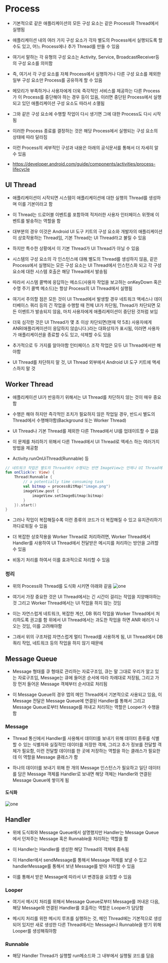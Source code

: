 # Process
- 기본적으로 같은 애플리케이션의 모든 구성 요소는 같은 Process와 Thread에서 실행됨

- 애플리케이션 내의 여러 가지 구성 요소가 각자 별도의 Process에서 실행되도록 할 수도 있고, 어느 Process에나 추가 Thread를 만들 수 있음

- 여기서 말하는 각 유형의 구성 요소는 Activity, Service, BroadcastReceiver등의 구성 요소를 의미함

- 즉, 여기서 각 구성 요소를 자체 Process에서 실행하거나 다른 구성 요소를 제외한 일부 구성 요소만 Process를 공유하게 할 수 있음

- 메모리가 부족하거나 사용자에게 더욱 즉각적인 서비스를 제공하는 다른 Process가 이 Process를 중단해야 하는 경우 등이 있음, 이러면 중단된 Process에서 실행되고 있던 애플리케이션 구성 요소도 따라서 소멸됨

- 그와 같은 구성 요소에 수행할 작업이 다시 생기면 그에 대한 Process도 다시 시작됨

- 이러한 Process 종료를 결정하는 것은 해당 Process에서 실행되는 구성 요소의 상태에 따라 달라짐

- 이런 Process의 세부적인 구성과 내용은 아래의 공식문서를 통해서 더 자세히 알 수 있음
- https://developer.android.com/guide/components/activities/process-lifecycle

## UI Thread
- 애플리케이션이 시작되면 시스템이 애플리케이션에 대한 실행의 Thread를 생성하며 이를 기본이라고 함

- 이 Thread는 드로어블 이벤트를 포함하여 적저러한 사용자 인터페이스 위젯에 이벤트를 발송하는 역할을 함

- 대부분의 경우 이것은 Android UI 도구 키트의 구성 요소와 개발자의 애플리케이션이 상호작용하는 Thread임, 기본 Thread는 UI Thread라고 불릴 수 있음

- 하지만 특수한 상황에서 이 기본 Thread가 UI Thread가 아닐 수 있음

- 시스템의 구성 요소의 각 인스턴스에 대해 별도의 Thread를 생성하지 않음, 같은 Process에서 실행되는 모든 구성 요소는 UI Thread에서 인스턴스화 되고 각 구성 요소에 대한 시스템 호출은 해당 Thread에서 발송됨

- 따라서 시스템 콜백에 응답하는 메소드(사용자 작업을 보고하는 onKeyDown 혹은 수명 주기 콜백 메소드)는 항상 Process의 UI Thread에서 실행됨

- 여기서 주의할 점은 모든 것이 UI Thread에서 발생할 경우 네트워크 액세스나 데이터베이스 쿼리 등의 긴 작업을 수행할 때 전체 UI가 차단됨, Thread가 차단되면 모든 이벤트가 발송되지 않음, 마치 사용자에게 애플리케이션이 중단된 것처럼 보임

- 더욱 심각한 것은 UI Thread가 몇 초 이상 차단되면(현재 약 5초) 사용자에게 ANR(애플리케이션이 응답하지 않습니다.)라는 대화상자가 표시됨, 이러면 사용자가 애플리케이션을 종료할 수도 있고, 삭제할 수도 있음

- 추가적으로 두 가지를 알아야함 인터페이스 조작 작업은 모두 UI Thread에서만 해야함

- UI Thread를 차단하지 말 것, UI Thread 외부에서 Android UI 도구 키트에 액세스하지 말 것

## Worker Thread
- 애플리케이션 UI가 반응하기 위해서는 UI Thread를 차단하지 않는 것이 매우 중요함

- 수행은 해야 하지만 즉각적인 조치가 필요하지 않은 작업일 경우, 반드시 별도의 Thread에서 수행해야함(Background 또는 Worker Thread)

- UI Thread나 기본 Thread를 제외한 다른 Thread에서 UI를 업데이트할 수 없음

- 이 문제를 처리하기 위해서 다른 Thread에서 UI Thread로 액세스 하는 여러가지 방법을 제공함

- Activity.runOnUiThread(Runnable) 등
```kotlin
// 네트워크 작업은 별도의 Thread에서 수행되는 반면 ImageView는 언제나 UI Thread에서 조작되기 때문
fun onClick(v: View) {
    Thread(Runnable {
        // a potentially time consuming task
        val bitmap = processBitMap("image.png")
        imageView.post {
            imageView.setImageBitmap(bitmap)
        }
    }).start()
}
```

- 그러나 작업이 복잡해질수록 이런 종류의 코드가 더 복잡해질 수 있고 유지관리하기 까다로워질 수 있음

- 더 복잡한 상호작용을 Worker Thread로 처리하려면, Worker Thread에서 Handler를 사용하여 UI Thread에서 전달받은 메시지를 처리하는 방안을 고려할 수 있음

- 비동기 처리를 하여서 이를 효과적으로 처리할 수 있음

### 정리
- 위의 Process와 Thread를 도식화 시키면 아래와 같음
![one](/cheewr85/img/twelve.png)

- 여기서 가장 중요한 것은 UI Thread에서는 긴 시간이 걸리는 작업을 지양해야하는 것 그리고 Worker Thread에서는 UI 작업을 하지 않는 것임

- 이는 자연스럽게 네트워크, 복잡한 계산, DB 쿼리 작업을 Worker Thread에서 처리하도록 권고를 함 위에서 UI Thread에서는 과도한 작업을 하면 ANR 에러가 나오는 것임, 이를 고려해야함

- 그래서 위의 구조처럼 자연스럽게 멀티 Thread를 사용하게 됨, UI Thread에서 DB 쿼리 작업, 네트워크 등의 작업을 하지 않기 때문에

## Message Queue
- Message 형태를 큐 형태로 관리하는 자료구조임, 큐는 말 그대로 우리가 알고 있는 자료구조임, Message는 큐에 들어온 순서에 따라 차례대로 저장됨, 그리고 가장 먼저 들어온 Message 객체부터 순서대로 처리됨

- 이 Message Queue의 경우 앱의 메인 Thread에서 기본적으로 사용되고 있음, 이 Message 전달은 Message Queue에 연결된 Handler를 통해서 그리고 Message Queue로부터 Message를 꺼내고 처리하는 역할은 Looper가 수행을 함

### Message
- Thread 통신에서 Handler를 사용해서 데이터를 보내기 위해 데이터 종류를 식별할 수 있는 식별자와 실질적인 데이터를 저장한 객체, 그리고 추가 정보를 전달할 객체가 필요함, 이런 전달할 데이터를 한 곳에 저장하는 역할을 하는 클래스가 필요한데 이 역할을 Message 클래스가 함

- 하나의 데이터를 보내기 위해 한 개의 Message 인스턴스가 필요하고 일단 데이터를 담은 Message 객체를 Handler로 보내면 해당 객체는 Handler와 연결된 Message Queue에 쌓이게 됨

#### 도식화
![one](/cheewr85/img/thirteen.png)

## Handler
- 위에 도식화와 Message Queue에서 설명했지만 Handler는 Message Queue에서 던져주는 Message 혹은 Runnable을 처리하는 역할을 함

- 이 Handler는 Handler를 생성한 해당 Thread의 객체에 종속됨

- 이 Handler에서 sendMessage를 통해서 Message 객체를 보낼 수 있고 handlerMessage를 통해서 보낸 Message를 받아 처리할 수 있음

- 이를 통해서 받은 Message에 따라서 UI 변경등을 요청할 수 있음

### Looper
- 여기서 메시지 처리를 위해서 Message Queue로부터 Message를 꺼내온 다음, 해당 Message와 연결된 Handler를 호출하는 역할은 Looper가 담당함

- 메시지 처리를 위한 메시지 루프를 실행하는 것, 메인 Thread에는 기본적으로 생성되어 있지만 새로 생성한 다른 Thread에서는 Message나 Runnable을 받기 위해 Looper를 생성해줘야함

### Runnable
- 해당 Handler Thread가 실행할 run메소드와 그 내부에서 실행될 코드를 담음